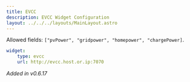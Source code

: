 ```yaml
---
title: EVCC
description: EVCC Widget Configuration
layout: ../../../layouts/MainLayout.astro
---
```


Allowed fields: `["pvPower", "gridpower", "homepower", "chargePower]`.

```yaml
widget:
    type: evcc
    url: http://evcc.host.or.ip:7070
```

*Added in v0.6.17*